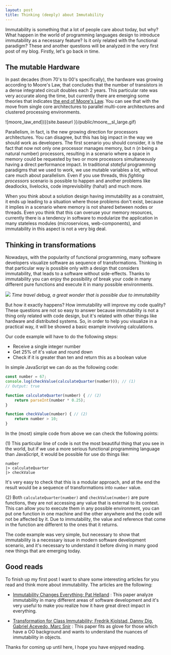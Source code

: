 ```yaml
---
layout: post
title: Thinking (deeply) about Immutability
---
```

Immutability is something that a lot of people care about today, but why? What happen in the world of programming languages design to introduce immutability as a necessary feature? Is it  only related with the functional paradigm? These and another questions will be analyzed in the very first post of my blog. Firstly, let's go back in time.

## The mutable Hardware

In past decades (from 70's to 00's specifically), the hardware was growing according to Moore's Law, that concludes that the number of transistors in a dense integrated circuit doubles each 2 years. This particular rate was very accurate along the time, but currently there are emerging some theories that indicates [the end of Moore's Law](https://rodneybrooks.com/the-end-of-moores-law/). You can see that with the move from single core architectures to parallel multi-core architectures and clustered processing environments.

![moore_law_end]({{site.baseurl }}/public/moore__sl_large.gif)

Parallelism, in fact, is the new growing direction for processors architectures. You can disagree, but this has big impact in the way we should work as developers. The first scenario you should consider, it is the fact that now not only one processor manages memory, but n (_n_ being a natural number) processors, resulting in a scenario where a space in memory could be requested by two or more processors simultaneously having a direct performance impact. In traditional _stateful_ programming paradigms that we used to work, we use mutable variables a lot, without care much about parallelism. Even if you use threads, this _fighting processors_ scenario is possible to happen and another problems like deadlocks, livelocks, code imprevisibility (haha!) and much more.

When you think about a solution design having immutability as a constraint, it ends up leading to a situation where those problems don't exist, because it implies in a scenario where memory is not shared between nodes or threads. Even you think that this can overuse your memory resources, currently there is a tendency in software to modularize the application in many stateless modules (microservices, web-components), and immutability in this aspect is not a very big deal.

## Thinking in transformations

Nowadays, with the popularity of functional programming, many software developers visualize software as sequence of transformations. Thinking in that particular way is possible only with a design that considers immutability, that leads to a software without side-effects. Thanks to immutability you can enjoy the possibility of break your code in many different pure functions and execute it in many possible environments.

![](https://camo.githubusercontent.com/c2c0ba1ad82d003b5386404ae09c00763d73510c/687474703a2f2f692e696d6775722e636f6d2f72764352394f512e706e67)
*Time travel debug, a great wonder that is possible due to immutability*

But how it exactly happens? How immutability will improve my code quality? These questions are not so easy to answer because immutability is not a thing only related with code design, but it's related with other things like hardware and distributed systems. So, in order to help you visualize in a practical way, it will be showed a basic example involving calculations.

Our code example will have to do the following steps:

* Receive a single integer number
* Get 25% of it's value and round down
* Check if it is greater than ten and return this as a boolean value

In simple JavaScript we can do as the following code:

```javascript
const number = 67;
console.log(checkValue(calculateQuarter(number))); // (1)
// Output: true

function calculateQuarter(number) { // (2)
    return parseInt(number * 0.25);
}

function checkValue(number) { // (2)
    return number > 10;
}
```

In the (most) simple code from above we can check the following points:

(1) This particular line of code is not the most beautiful thing that you see in the world, but if we use a more serious functional programming language than JavaScript, it would be possible for use do things like:

```
number
|> calculateQuarter
|> checkValue
```

It's very easy to check that this is a modular approach, and at the end the result would be a sequence of transformations into `number` value.

(2) Both `calculateQuarter(number)` and `checkValue(number)` are pure functions, they are not accessing any value that is external to its context. This can allow you to execute them in any possible environment, you can put one function in one machine and the other anywhere and the code will not be affected by it. Due to immutability, the value and reference that come in the function are different to the ones that it returns.

The code example was very simple, but necessary to show that immutability is a necessary issue in modern software development scenario, and it's necessary to understand it before diving in many good new things that are emerging today.

## Good reads

To finish up my first post I want to share some interesting articles for you read and think more about immutability. The articles are the following:

*  [Immutability Changes Everything; Pat Helland](http://cidrdb.org/cidr2015/Papers/CIDR15_Paper16.pdf) : This paper analyze immutability in many different areas of software development and it's very useful to make you realize how it have great direct impact in everything.

*  [Transformation for Class Immutability; Fredrik Kjolstad, Danny Dig, Gabriel Acevedo, Marc Snir](http://people.csail.mit.edu/fred/immutator.pdf) : This paper fits as glove for those which have a OO background and wants to understand the nuances of immutability in objects.

Thanks for coming up until here, I hope you have enjoyed reading.
